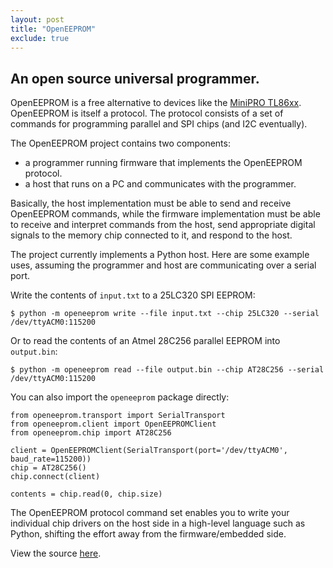 ```yaml
---
layout: post 
title: "OpenEEPROM"
exclude: true
---
```


## An open source universal programmer.

OpenEEPROM is a free alternative to devices like the 
[MiniPRO TL86xx](https://www.amazon.com/Universal-Programmer-TL866II-MiniPro-Adapter/dp/B091TPHW1M). 
OpenEEPROM is itself a protocol. The protocol consists of a set of commands
for programming parallel and SPI chips (and I2C eventually).

The OpenEEPROM project contains two components:

- a programmer running firmware that implements the OpenEEPROM protocol.
- a host that runs on a PC and communicates with the programmer.

Basically, the host implementation must be able to send and receive OpenEEPROM commands, while
the firmware implementation must be able to receive and interpret commands from the host, 
send appropriate digital signals to the memory chip connected to it, and respond to the host.

The project currently implements a Python host. Here are some example uses, assuming
the programmer and host are communicating over a serial port.

Write the contents of `input.txt` to a 25LC320 SPI EEPROM:

```
$ python -m openeeprom write --file input.txt --chip 25LC320 --serial /dev/ttyACM0:115200
```

Or to read the contents of an Atmel 28C256 parallel EEPROM into `output.bin`:

```
$ python -m openeeprom read --file output.bin --chip AT28C256 --serial /dev/ttyACM0:115200
```

You can also import the `openeeprom` package directly:


```
from openeeprom.transport import SerialTransport
from openeeprom.client import OpenEEPROMClient
from openeeprom.chip import AT28C256

client = OpenEEPROMClient(SerialTransport(port='/dev/ttyACM0', baud_rate=115200))
chip = AT28C256()
chip.connect(client)

contents = chip.read(0, chip.size)
```

The OpenEEPROM protocol command set enables you to write your individual chip drivers on the 
host side in a high-level language such as Python, shifting the effort away from the firmware/embedded side.

View the source [here](https://github.com/davidday99/open-eeprom).

